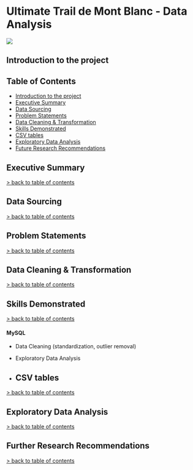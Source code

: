 # Ultimate Trail de Mont Blanc - Data Analysis

![](Photos/UTMB-Photo.avif)

## Introduction to the project <a name="introduction"></a>

## Table of Contents <a name="table-of-contents"></a>
- [Introduction to the project](#introduction)
- [Executive Summary](#executive-summary)
- [Data Sourcing](#data-sourcing)
- [Problem Statements](#problem-statements)
- [Data Cleaning & Transformation](#data-cleaning--transformation)
- [Skills Demonstrated](#skills-demonstrated)
- [CSV tables](#csv-tables)
- [Exploratory Data Analysis](#exploratory-data-analysis)
- [Future Research Recommendations](#future-research-recommendations)

## Executive Summary
[> back to table of contents](#table-of-contents)


## Data Sourcing
[> back to table of contents](#table-of-contents)


## Problem Statements
[> back to table of contents](#table-of-contents)


## Data Cleaning & Transformation <a name="anchor-data-cleaning-transformation"></a>
[> back to table of contents](#table-of-contents)


## Skills Demonstrated
[> back to table of contents](#table-of-contents)


#### MySQL
- Data Cleaning (standardization, outlier removal)
- Exploratory Data Analysis


- ## CSV tables
[> back to table of contents](#table-of-contents)


## Exploratory Data Analysis
[> back to table of contents](#table-of-contents)


## Further Research Recommendations
[> back to table of contents](#table-of-contents)

